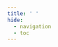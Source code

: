 ```yaml
---
title: ' ' 
hide:
  - navigation
  - toc
---
```

 
<script async src="https://js.stripe.com/v3/pricing-table.js"></script>
<stripe-pricing-table pricing-table-id="prctbl_1PLLb7DV2AguAiN7G4YSRXHj"
publishable-key="pk_test_51OrKuiDV2AguAiN7uhDJ3vKxgYSCJu1RNZDpgrJs6A5dCYAkPgGeNMURWwfKwzTm8xVcmNxP16T2XRbn2fHS1L6C00zuZ63JFp">
</stripe-pricing-table>